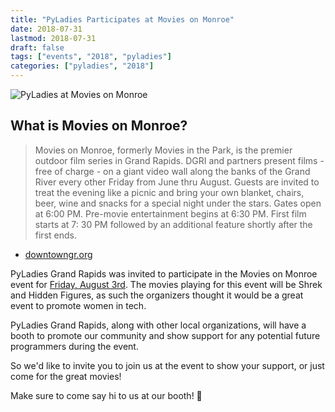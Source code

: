 ```yaml
---
title: "PyLadies Participates at Movies on Monroe"
date: 2018-07-31
lastmod: 2018-07-31
draft: false
tags: ["events", "2018", "pyladies"]
categories: ["pyladies", "2018"]
---
```

![PyLadies at Movies on Monroe](https://scontent-ort2-2.xx.fbcdn.net/v/t1.0-9/32423225_2084869591555031_2573826114963111936_o.jpg?_nc_cat=0&oh=1c07a4c0c5d217d2fd20d97cfc5b35f9&oe=5C10CD26)

## What is Movies on Monroe?

> Movies on Monroe, formerly Movies in the Park, is the premier outdoor film series in Grand Rapids. DGRI and partners present films - free of charge - on a giant video wall along the banks of the Grand River every other Friday from June thru August. Guests are invited to treat the evening like a picnic and bring your own blanket, chairs, beer, wine and snacks for a special night under the stars. Gates open at 6:00 PM. Pre-movie entertainment begins at 6:30 PM. First film starts at 7: 30 PM followed by an additional feature shortly after the first ends.
- [downtowngr.org](http://downtowngr.org/our-work/projects/movies-in-the-park)

PyLadies Grand Rapids was invited to participate in the Movies on Monroe event for [Friday, August 3rd](https://www.facebook.com/events/649703678696560/). The movies playing for this event will be Shrek and Hidden Figures, as such the organizers thought it would be a great event to promote women in tech.

PyLadies Grand Rapids, along with other local organizations, will have a booth to promote our community and show support for any potential future programmers during the event.

So we'd like to invite you to join us at the event to show your support, or just come for the great movies!

Make sure to come say hi to us at our booth! :wave:



